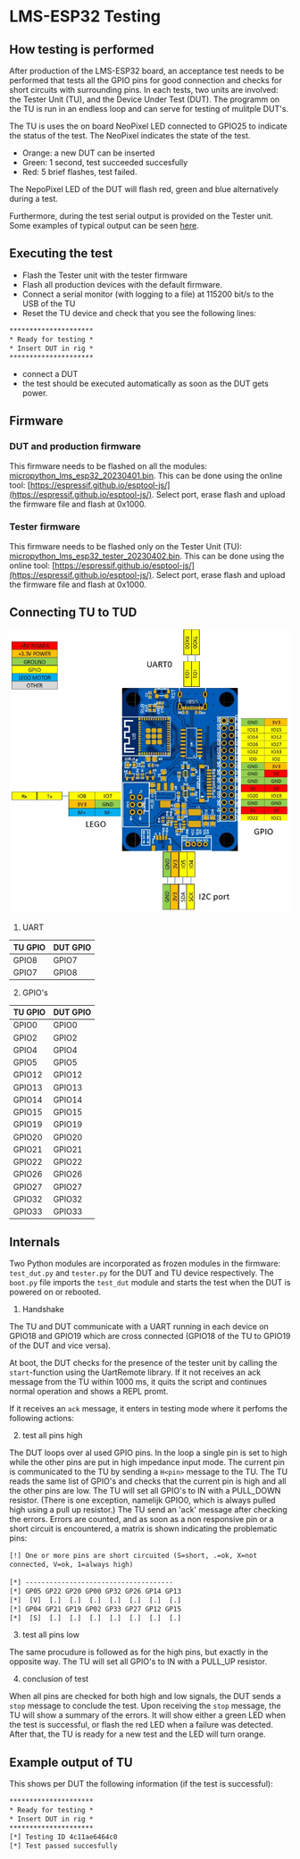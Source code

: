 # LMS-ESP32 Testing

## How testing is performed

After production of the LMS-ESP32 board, an acceptance test needs to be performed
 that tests all the GPIO pins for good connection and checks for short circuits with 
surrounding pins. In each tests, two units are involved: the Tester Unit (TU), and the Device Under Test (DUT). The programm on the TU is run in an endless loop and can serve for testing of mulitple DUT's.

The TU is uses the on board NeoPixel LED connected to GPIO25 to indicate the status of the test.
 The NeoPixel indicates the state of the test.
- Orange: a new DUT can be inserted
- Green: 1 second, test succeeded succesfully
- Red: 5 brief flashes, test failed.

The NepoPixel LED of the DUT will flash red, green and blue alternatively during a test. 

Furthermore, during the test serial output is provided on the Tester unit. Some examples of typical output can be seen [here](#example-output-of-tu).

## Executing the test
- Flash the Tester unit with the tester firmware
- Flash all production devices with the default firmware. 
- Connect a serial monitor (with logging to a file) at 115200 bit/s to the USB of the TU 
- Reset the TU device and check that you see the following lines:

```
*********************
* Ready for testing *
* Insert DUT in rig *
*********************
```
- connect a DUT 
- the test should be executed automatically as soon as the DUT gets power.

## Firmware

### DUT and production firmware
This firmware needs to be flashed on all the modules: [micropython_lms_esp32_20230401.bin](https://github.com/ste7anste7an/LMS-ESP32/raw/gh-pages/micropython_lms_esp32_20230401.bin). This can be done using the online tool: [https://espressif.github.io/esptool-js/](https://espressif.github.io/esptool-js/). Select port, erase flash and upload the firmware file and flash at 0x1000.
### Tester firmware
This firmware needs to be flashed only on the Tester Unit (TU): [micropython_lms_esp32_tester_20230402.bin](https://github.com/ste7anste7an/LMS-ESP32/raw/gh-pages/micropython_lms_esp32_tester_20230402.bin). This can be done using the online tool: [https://espressif.github.io/esptool-js/](https://espressif.github.io/esptool-js/). Select port, erase flash and upload the firmware file and flash at 0x1000. 

## Connecting TU to TUD

![ESP32 pin out](images/pinout_lms_esp32_v2.jpg)

1) UART

|TU GPIO | DUT GPIO | 
|--------|----------|
|GPIO8 | GPIO7  |
|GPIO7 | GPIO8 |

2) GPIO's

|TU GPIO | DUT GPIO 
|-------|--------|
|GPIO0  |GPIO0 |
|GPIO2  |GPIO2 |
|GPIO4  |GPIO4 |
|GPIO5  |GPIO5 |
|GPIO12  |GPIO12 |
|GPIO13  |GPIO13 |
|GPIO14  |GPIO14 |
|GPIO15  |GPIO15 |
|GPIO19  |GPIO19 |
|GPIO20  |GPIO20 |
|GPIO21  |GPIO21 |
|GPIO22  |GPIO22 |
|GPIO26  |GPIO26 |
|GPIO27  |GPIO27 |
|GPIO32  |GPIO32 |
|GPIO33  |GPIO33 |


## Internals

Two Python modules are incorporated as frozen modules in the firmware: `test_dut.py` and `tester.py` for the DUT and TU device respectively. The `boot.py` file imports the `test_dut` module and starts the test when the DUT is powered on or rebooted.

1) Handshake

The TU and DUT communicate with a UART running in each device on GPIO18 and GPIO19 which are cross connected (GPIO18 of the TU to GPIO19 of the DUT and vice versa).

At boot, the DUT checks for the presence of the tester unit by calling the `start`-function using the UartRemote library. If it not receives an ack message from the TU within 1000 ms, it quits the script and continues normal operation and shows a REPL promt.

If it receives an `ack` message, it enters in testing mode where it perfoms the following actions:

2) test all pins high

The DUT loops over al used GPIO pins. In the loop a single pin is set to high while the other pins are put in high impedance input mode. The current pin is communicated to the TU by sending a `H<pin>` message to the TU. The TU reads the same list of GPIO's and checks that the current pin is high and all the other pins are low. The TU will set all GPIO's to IN with a PULL_DOWN resistor. (There is one exception, namelijk GPIO0, which is always pulled high using a pull up resistor.) The TU send an 'ack' message after checking the errors. Errors are counted, and as soon as a non responsive pin or a short circuit is encountered, a matrix is shown indicating the problematic pins:

```
[!] One or more pins are short circuited (S=short, .=ok, X=not connected, V=ok, 1=always high)

[*] -------------------------------------
[*] GP05 GP22 GP20 GP00 GP32 GP26 GP14 GP13 
[*]  [V]  [.]  [.]  [.]  [.]  [.]  [.]  [.] 
[*] GP04 GP21 GP19 GP02 GP33 GP27 GP12 GP15 
[*]  [S]  [.]  [.]  [.]  [.]  [.]  [.]  [.] 
```

3) test all pins low

The same procudure is followed as for the high pins, but exactly in the opposite way. The TU will set all GPIO's to IN with a PULL_UP resistor. 

4) conclusion of test

When all pins are checked for both high and low signals, the DUT sends a `stop` message to conclude the test. Upon receiving the `stop` message, the TU will show a summary of the errors. It will show either a green LED when the test is successful, or flash the red LED when a failure was detected. After that, the TU is ready for a new test and the LED will turn orange.



## Example output of TU
This shows per DUT the following information (if the test is successful):
```
*********************
* Ready for testing *
* Insert DUT in rig *
*********************
[*] Testing ID 4c11ae6464c0
[*] Test passed succesfully

```

